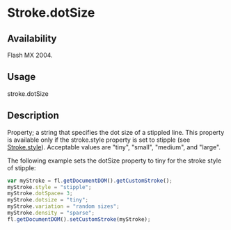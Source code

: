# Stroke.dotSize

## Availability

Flash MX 2004.

## Usage

stroke.dotSize

## Description

Property; a string that specifies the dot size of a stippled line. This property is available only if the stroke.style property is set to stipple (see [Stroke.style](../Stroke_object/Stroke20.md)). Acceptable values are "tiny", "small", "medium", and "large".

The following example sets the dotSize property to tiny for the stroke style of stipple:

```javascript
var myStroke = fl.getDocumentDOM().getCustomStroke();
myStroke.style = "stipple";
myStroke.dotSpace= 3;
myStroke.dotsize = "tiny";
myStroke.variation = "random sizes";
myStroke.density = "sparse";
fl.getDocumentDOM().setCustomStroke(myStroke);
```
